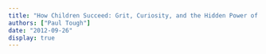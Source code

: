 ```yaml
---
title: "How Children Succeed: Grit, Curiosity, and the Hidden Power of Character"
authors: ["Paul Tough"]
date: "2012-09-26"
display: true
---
```


<!-- Your comments or review here -->
